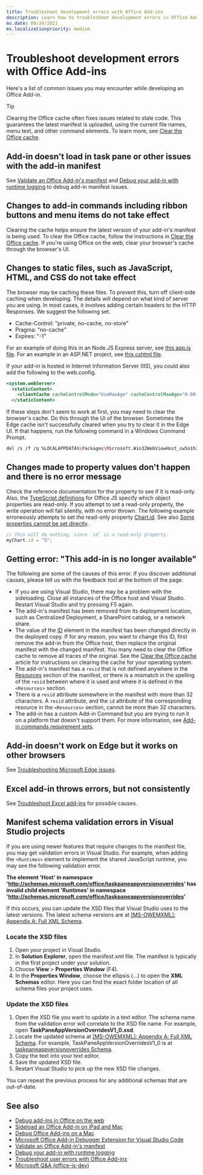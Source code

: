 ```yaml
---
title: Troubleshoot development errors with Office Add-ins
description: Learn how to troubleshoot development errors in Office Add-ins.
ms.date: 09/24/2021
ms.localizationpriority: medium
---
```


# Troubleshoot development errors with Office Add-ins

Here's a list of common issues you may encounter while developing an Office Add-in.

> [!TIP]
> Clearing the Office cache often fixes issues related to stale code. This guarantees the latest manifest is uploaded, using the current file names, menu text, and other command elements. To learn more, see [Clear the Office cache](clear-cache.md).

## Add-in doesn't load in task pane or other issues with the add-in manifest

See [Validate an Office Add-in's manifest](troubleshoot-manifest.md) and [Debug your add-in with runtime logging](runtime-logging.md) to debug add-in manifest issues.

## Changes to add-in commands including ribbon buttons and menu items do not take effect

Clearing the cache helps ensure the latest version of your add-in's manifest is being used. To clear the Office cache, follow the instructions in [Clear the Office cache](clear-cache.md). If you're using Office on the web, clear your browser's cache through the browser's UI.

## Changes to static files, such as JavaScript, HTML, and CSS do not take effect

The browser may be caching these files. To prevent this, turn off client-side caching when developing. The details will depend on what kind of server you are using. In most cases, it involves adding certain headers to the HTTP Responses. We suggest the following set.

- Cache-Control: "private, no-cache, no-store"
- Pragma: "no-cache"
- Expires: "-1"

For an example of doing this in an Node.JS Express server, see [this app.js file](https://github.com/OfficeDev/Office-Add-in-samples/tree/main/Samples/auth/Office-Add-in-NodeJS-SSO/Complete/app.js). For an example in an ASP.NET project, see [this cshtml file](https://github.com/OfficeDev/Office-Add-in-samples/tree/main/Samples/auth/Office-Add-in-ASPNET-SSO/Complete/Office-Add-in-ASPNET-SSO-WebAPI/Views/Shared/_Layout.cshtml).

If your add-in is hosted in Internet Information Server (IIS), you could also add the following to the web.config.

```xml
<system.webServer>
  <staticContent>
    <clientCache cacheControlMode="UseMaxAge" cacheControlMaxAge="0.00:00:00" cacheControlCustom="must-revalidate" />
  </staticContent>
```

If these steps don't seem to work at first, you may need to clear the browser's cache. Do this through the UI of the browser. Sometimes the Edge cache isn't successfully cleared when you try to clear it in the Edge UI. If that happens, run the following command in a Windows Command Prompt.

```bash
del /s /f /q %LOCALAPPDATA%\Packages\Microsoft.Win32WebViewHost_cw5n1h2txyewy\AC\#!123\INetCache\
```

## Changes made to property values don't happen and there is no error message

Check the reference documentation for the property to see if it is read-only. Also, the [TypeScript definitions](../develop/referencing-the-javascript-api-for-office-library-from-its-cdn.md) for Office JS specify which object properties are read-only. If you attempt to set a read-only property, the write operation will fail silently, with no error thrown. The following example erroneously attempts to set the read-only property [Chart.id](/javascript/api/excel/excel.chart#excel-excel-chart-id-member). See also [Some properties cannot be set directly](../develop/application-specific-api-model.md#some-properties-cannot-be-set-directly).

```js
// This will do nothing, since `id` is a read-only property.
myChart.id = "5";
```

## Getting error: "This add-in is no longer available"

The following are some of the causes of this error. If you discover additional causes, please tell us with the feedback tool at the bottom of the page.

- If you are using Visual Studio, there may be a problem with the sideloading. Close all instances of the Office host and Visual Studio. Restart Visual Studio and try pressing F5 again.
- The add-in's manifest has been removed from its deployment location, such as Centralized Deployment, a SharePoint catalog, or a network share.
- The value of the [ID](../reference/manifest/id.md) element in the manifest has been changed directly in the deployed copy. If for any reason, you want to change this ID, first remove the add-in from the Office host, then replace the original manifest with the changed manifest. You many need to clear the Office cache to remove all traces of the original. See the [Clear the Office cache](clear-cache.md) article for instructions on clearing the cache for your operating system.
- The add-in's manifest has a `resid` that is not defined anywhere in the [Resources](../reference/manifest/resources.md) section of the manifest, or there is a mismatch in the spelling of the `resid` between where it is used and where it is defined in the `<Resources>` section.
- There is a `resid` attribute somewhere in the manifest with more than 32 characters. A `resid` attribute, and the `id` attribute of the corresponding resource in the `<Resources>` section, cannot be more than 32 characters.
- The add-in has a custom Add-in Command but you are trying to run it on a platform that doesn't support them. For more information, see [Add-in commands requirement sets](../reference/requirement-sets/add-in-commands-requirement-sets.md).

## Add-in doesn't work on Edge but it works on other browsers

See [Troubleshooting Microsoft Edge issues](../concepts/browsers-used-by-office-web-add-ins.md#troubleshooting-microsoft-edge-issues).

## Excel add-in throws errors, but not consistently

See [Troubleshoot Excel add-ins](../excel/excel-add-ins-troubleshooting.md) for possible causes.

## Manifest schema validation errors in Visual Studio projects

If you are using newer features that require changes to the manifest file, you may get validation errors in Visual Studio. For example, when adding the `<Runtimes>` element to implement the shared JavaScript runtime, you may see the following validation error.

**The element 'Host' in namespace 'http://schemas.microsoft.com/office/taskpaneappversionoverrides' has invalid child element 'Runtimes' in namespace 'http://schemas.microsoft.com/office/taskpaneappversionoverrides'**

If this occurs, you can update the XSD files that Visual Studio uses to the latest versions. The latest schema versions are at [[MS-OWEMXML]: Appendix A: Full XML Schema](/openspecs/office_file_formats/ms-owemxml/c6a06390-34b8-4b42-82eb-b28be12494a8).

### Locate the XSD files

1. Open your project in Visual Studio.
1. In **Solution Explorer**, open the manifest.xml file. The manifest is typically in the first project under your solution.
1. Choose **View** > **Properties Window** (F4).
1. In the **Properties Window**, choose the ellipsis (...) to open the **XML Schemas** editor. Here you can find the exact folder location of all schema files your project uses.

### Update the XSD files

1. Open the XSD file you want to update in a text editor. The schema name from the validation error will correlate to the XSD file name. For example, open **TaskPaneAppVersionOverridesV1_0.xsd**.
1. Locate the updated schema at [[MS-OWEMXML]: Appendix A: Full XML Schema](/openspecs/office_file_formats/ms-owemxml/c6a06390-34b8-4b42-82eb-b28be12494a8). For example, TaskPaneAppVersionOverridesV1_0 is at [taskpaneappversionoverrides Schema](/openspecs/office_file_formats/ms-owemxml/82e93ec5-de22-42a8-86e3-353c8336aa40).
1. Copy the text into your text editor.
1. Save the updated XSD file.
1. Restart Visual Studio to pick up the new XSD file changes.

You can repeat the previous process for any additional schemas that are out-of-date.

## See also

- [Debug add-ins in Office on the web](debug-add-ins-in-office-online.md)
- [Sideload an Office Add-in on iPad and Mac](sideload-an-office-add-in-on-ipad-and-mac.md)  
- [Debug Office Add-ins on a Mac](debug-office-add-ins-on-ipad-and-mac.md)  
- [Microsoft Office Add-in Debugger Extension for Visual Studio Code](debug-with-vs-extension.md)
- [Validate an Office Add-in's manifest](troubleshoot-manifest.md)
- [Debug your add-in with runtime logging](runtime-logging.md)
- [Troubleshoot user errors with Office Add-ins](testing-and-troubleshooting.md)
- [Microsoft Q&A (office-js-dev)](/answers/topics/office-js-dev.html)
